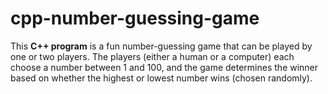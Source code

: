 # cpp-number-guessing-game
This **C++ program** is a fun number-guessing game that can be played by one or two players. The players (either a human or a computer) each choose a number between 1 and 100, and the game determines the winner based on whether the highest or lowest number wins (chosen randomly). 
